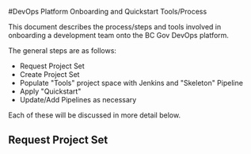 #DevOps Platform Onboarding and Quickstart Tools/Process

This document describes the process/steps and tools involved in onboarding a development team onto the BC Gov DevOps platform.
  
  
The general steps are as follows:
    
* Request Project Set 
* Create Project Set
* Populate "Tools" project space with Jenkins and "Skeleton" Pipeline
* Apply "Quickstart"
* Update/Add Pipelines as necessary

Each of these will be discussed in more detail below.

## Request Project Set





